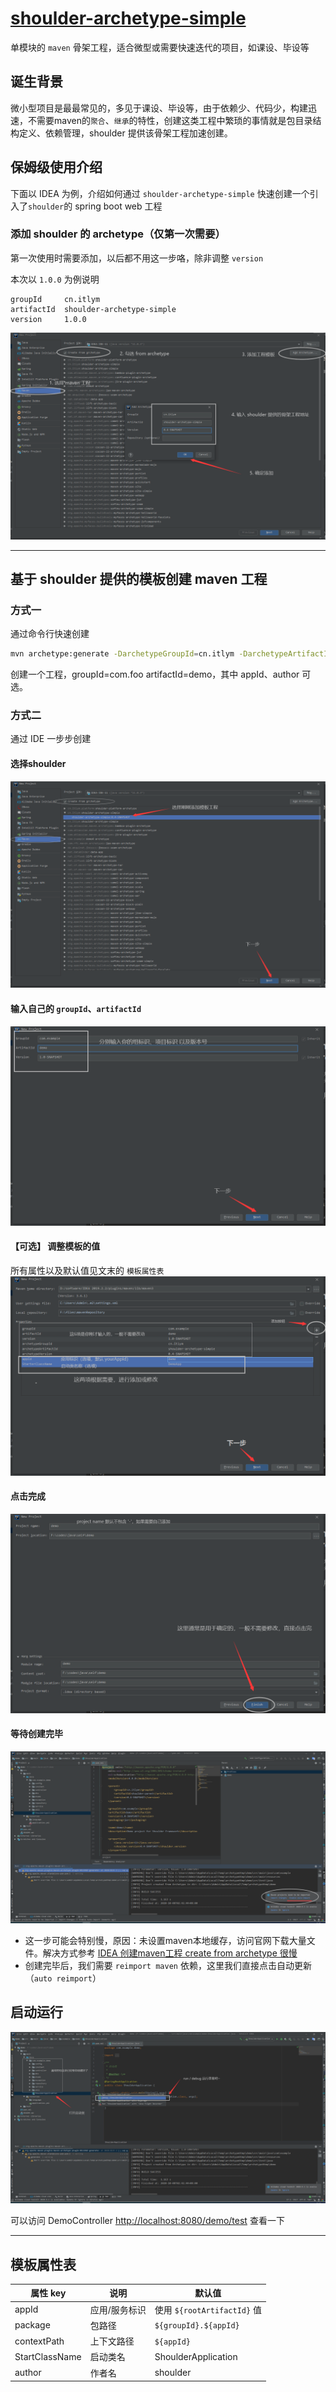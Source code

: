 # [shoulder-archetype-simple](https://github.com/ChinaLym/shoulder-framework/tree/master/shoulder-archetype-simple)

单模块的 `maven` 骨架工程，适合微型或需要快速迭代的项目，如课设、毕设等

## 诞生背景

微小型项目是最最常见的，多见于课设、毕设等，由于依赖少、代码少，构建迅速，不需要maven的`聚合`、`继承`的特性，创建这类工程中繁琐的事情就是包目录结构定义、依赖管理，shoulder 提供该骨架工程加速创建。

## 保姆级使用介绍

下面以 IDEA 为例，介绍如何通过 `shoulder-archetype-simple` 快速创建一个引入了`shoulder`的 spring boot web 工程

### 添加 shoulder 的 archetype（仅第一次需要）

第一次使用时需要添加，以后都不用这一步咯，除非调整 `version`

本次以 `1.0.0` 为例说明
```
groupId     cn.itlym
artifactId  shoulder-archetype-simple
version     1.0.0
```

![添加 shoulder 的 archetype](../doc/img/archetype/idea/add.png)

---

## 基于 shoulder 提供的模板创建 maven 工程

### 方式一

通过命令行快速创建

```bash
mvn archetype:generate -DarchetypeGroupId=cn.itlym -DarchetypeArtifactId=shoulder-archetype-simple  -DarchetypeVersion=1.0.0  -DgroupId=com.yourcompany  -DartifactId=yourappName  -Dversion=1.0-SNAPSHOT
```
创建一个工程，groupId=com.foo artifactId=demo，其中 appId、author 可选。

### 方式二

通过 IDE 一步步创建

#### 选择shoulder
![选择shoulder](../doc/img/archetype/idea/1.png)

#### 输入自己的 `groupId`、`artifactId`
![输入 gourpId、artifactId](../doc/img/archetype/idea/2.png)

#### 【可选】 调整模板的值
所有属性以及默认值见文末的 `模板属性表`
![输入覆盖模板的值](../doc/img/archetype/idea/3.png)

#### 点击完成
![完成创建](../doc/img/archetype/idea/4.png)

#### 等待创建完毕
![等待创建完毕](../doc/img/archetype/idea/5.png)

- 这一步可能会特别慢，原因：未设置maven本地缓存，访问官网下载大量文件。解决方式参考 [IDEA 创建maven工程 create from archetype 很慢](https://blog.csdn.net/qq_35425070/article/details/108958087)
- 创建完毕后，我们需要 `reimport maven` 依赖，这里我们直接点击自动更新（`auto reimport`）

## 启动运行
![启动运行](../doc/img/archetype/idea/6.png)

可以访问 DemoController [http://localhost:8080/demo/test](http://localhost:8080/demo/test) 查看一下

---

## 模板属性表

|属性 key | 说明 | 默认值 |
|----|----|----|
| appId | 应用/服务标识 | 使用 `${rootArtifactId}` 值 |
| package | 包路径 | `${groupId}.${appId}` |
| contextPath | 上下文路径 | `${appId}` |
| StartClassName | 启动类名 | ShoulderApplication |
| author | 作者名 | shoulder |


